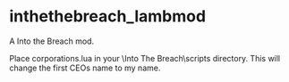 # inthethebreach_lambmod
A Into the Breach mod.


Place corporations.lua in your \Into The Breach\scripts directory. This will change the first CEOs name to my name.